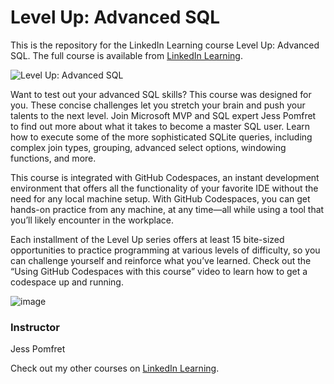 # Level Up: Advanced SQL
This is the repository for the LinkedIn Learning course Level Up: Advanced SQL. The full course is available from [LinkedIn Learning][lil-course-url].

![Level Up: Advanced SQL][lil-thumbnail-url] 

Want to test out your advanced SQL skills? This course was designed for you. These concise challenges let you stretch your brain and push your talents to the next level. Join Microsoft MVP and SQL expert Jess Pomfret to find out more about what it takes to become a master SQL user. Learn how to execute some of the more sophisticated SQLite queries, including complex join types, grouping, advanced select options, windowing functions, and more.

This course is integrated with GitHub Codespaces, an instant development environment that offers all the functionality of your favorite IDE without the need for any local machine setup. With GitHub Codespaces, you can get hands-on practice from any machine, at any time—all while using a tool that you’ll likely encounter in the workplace.

Each installment of the Level Up series offers at least 15 bite-sized opportunities to practice programming at various levels of difficulty, so you can challenge yourself and reinforce what you’ve learned. Check out the “Using GitHub Codespaces with this course” video to learn how to get a codespace up and running.

![image](https://github.com/xariet/level-up-advanced-sql/assets/58727818/40f74ec8-b8fa-4091-85e9-57b154662cdf)


### Instructor

Jess Pomfret 
                            


                            

Check out my other courses on [LinkedIn Learning](https://www.linkedin.com/learning/instructors/jess-pomfret).

[lil-course-url]: https://www.linkedin.com/learning/level-up-advanced-sql?dApp=59033956
[lil-thumbnail-url]: https://media.licdn.com/dms/image/C4E0DAQHtM4L47HiTTA/learning-public-crop_288_512/0/1678834688263?e=2147483647&v=beta&t=z4D7GGd51Bnp57k_qjDZ1oXIQi1_r3rVAoKDTAUXoyM
